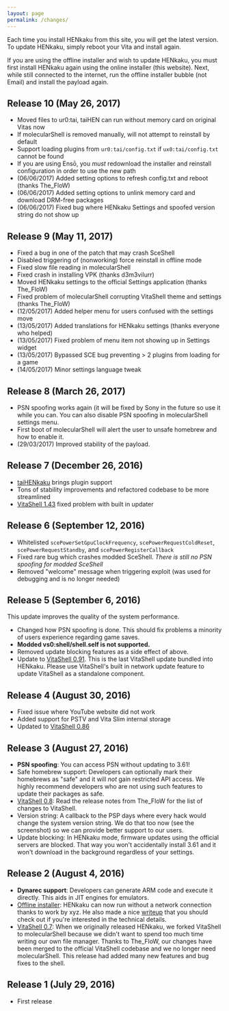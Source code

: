 ```yaml
---
layout: page
permalink: /changes/
---
```


Each time you install HENkaku from this site, you will get the latest version. To update HENkaku, simply reboot your Vita and install again.

If you are using the offline installer and wish to update HENkaku, you must first install HENkaku again using the online installer (this website). Next, while still connected to the internet, run the offline installer bubble (not Email) and install the payload again.

Release 10 (May 26, 2017)
-------------------------------------------------------------------------------
* Moved files to ur0:tai, taiHEN can run without memory card on original Vitas now
* If molecularShell is removed manually, will not attempt to reinstall by 
default
* Support loading plugins from `ur0:tai/config.txt` if `ux0:tai/config.txt` 
cannot be found
* If you are using Ensō, you _must_ redownload the installer and reinstall 
configuration in order to use the new path
* (06/06/2017) Added setting options to refresh config.txt and reboot (thanks The_FloW)
* (06/06/2017) Added setting options to unlink memory card and download DRM-free packages
* (06/06/2017) Fixed bug where HENkaku Settings and spoofed version string do not show up

Release 9 (May 11, 2017)
-------------------------------------------------------------------------------
* Fixed a bug in one of the patch that may crash SceShell
* Disabled triggering of (nonworking) force reinstall in offline mode
* Fixed slow file reading in molecularShell
* Fixed crash in installing VPK (thanks d3m3vilurr)
* Moved HENkaku settings to the official Settings application (thanks The_FloW)
* Fixed problem of molecularShell corrupting VitaShell theme and settings (thanks The_FloW)
* (12/05/2017) Added helper menu for users confused with the settings move
* (13/05/2017) Added translations for HENkaku settings (thanks everyone who helped)
* (13/05/2017) Fixed problem of menu item not showing up in Settings widget
* (13/05/2017) Bypassed SCE bug preventing > 2 plugins from loading for a game
* (14/05/2017) Minor settings language tweak

Release 8 (March 26, 2017)
-------------------------------------------------------------------------------
* PSN spoofing works again (it will be fixed by Sony in the future so use it while you can. You can also disable PSN spoofing in molecularShell settings menu.
* First boot of molecularShell will alert the user to unsafe homebrew and how to enable it.
* (29/03/2017) Improved stability of the payload.

Release 7 (December 26, 2016)
-------------------------------------------------------------------------------
* [taiHENkaku](https://yifan.lu/2016/11/01/taihen-cfw-framework-for-ps-vita/) brings plugin support
* Tons of stability improvements and refactored codebase to be more streamlined
* [VitaShell 1.43](https://github.com/TheOfficialFloW/VitaShell/releases/tag/1.43) fixed problem with built in updater

Release 6 (September 12, 2016)
-------------------------------------------------------------------------------
* Whitelisted `scePowerSetGpuClockFrequency`, `scePowerRequestColdReset`, `scePowerRequestStandby`, and `scePowerRegisterCallback`
* Fixed rare bug which crashes modded SceShell. _There is still no PSN spoofing for modded SceShell_
* Removed "welcome" message when triggering exploit (was used for debugging and is no longer needed)

Release 5 (September 6, 2016)
-------------------------------------------------------------------------------
This update improves the quality of the system performance.

* Changed how PSN spoofing is done. This should fix problems a minority of users experience regarding game saves.
* **Modded vs0:shell/shell.self is not supported.**
* Removed update blocking features as a side effect of above.
* Update to [VitaShell 0.91](https://github.com/TheOfficialFloW/VitaShell/releases/tag/0.91). This is the last VitaShell update bundled into HENkaku. Please use VitaShell's built in network update feature to update VitaShell as a standalone component.

Release 4 (August 30, 2016)
-------------------------------------------------------------------------------
* Fixed issue where YouTube website did not work
* Added support for PSTV and Vita Slim internal storage
* Updated to [VitaShell 0.86](https://github.com/TheOfficialFloW/VitaShell/releases/tag/0.86)

Release 3 (August 27, 2016)
-------------------------------------------------------------------------------
* **PSN spoofing**: You can access PSN without updating to 3.61!
* Safe homebrew support: Developers can optionally mark their homebrews as "safe" and it will _not_ gain restricted API access. We highly recommend developers who are not using such features to update their packages as safe.
* [VitaShell 0.8](https://github.com/TheOfficialFloW/VitaShell): Read the release notes from The_FloW for the list of changes to VitaShell.
* Version string: A callback to the PSP days where every hack would change the system version string. We do that too now (see the screenshot) so we can provide better support to our users.
* Update blocking: In HENkaku mode, firmware updates using the official servers are blocked. That way you won't accidentally install 3.61 and it won't download in the background regardless of your settings.

Release 2 (August 4, 2016)
-------------------------------------------------------------------------------
* **Dynarec support**: Developers can generate ARM code and execute it directly. This aids in JIT engines for emulators.
* [Offline installer](https://github.com/henkaku/offline-installer/releases): HENkaku can now run without a network connection thanks to work by xyz. He also made a nice [writeup](https://blog.xyz.is/2016/henkaku-offline-installer.html) that you should check out if you're interested in the technical details.
* [VitaShell 0.7](https://bitbucket.org/TheOfficialFloW/vitashell/): When we originally released HENkaku, we forked VitaShell to molecularShell because we didn't want to spend too much time writing our own file manager. Thanks to The_FloW, our changes have been merged to the official VitaShell codebase and we no longer need molecularShell. This release had added many new features and bug fixes to the shell.

Release 1 (July 29, 2016)
-------------------------------------------------------------------------------
* First release
